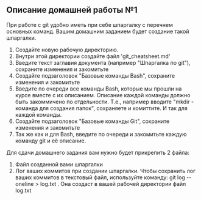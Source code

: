 ## Описание домашней работы №1
При работе с git удобно иметь при себе шпаргалку с перечнем основных команд. Вашим домашним заданием будет создание такой шпаргалки.
1. Создайте новую рабочую директорию.
2. Внутри этой директории создайте файл 'git_cheatsheet.md'
3. Введите текст заглавия документа (например "Шпаргалка по git"), сохраните изменения и закомитьте
4. Создайте подзаголовок "Базовые команды Bash", сохраните изменения и закомитьте
5. Введите по очереди все команды Bash, которые мы прошли на курсе вместе с их описанием. Описание каждой команды должно быть закоммичено по отдельности. Т.е., например вводите "mkdir - команда для создания папок", сохраняете и комиттите. И так для каждой команды.
6. Создайте подзаголовок "Базовые команды Git", сохраните изменения и закомитьте
7. Так же как и для Bash, введите по очереди и закомитьте каждую команду git и её описание.

 Для сдачи домашнего задания вам нужно будет прикрепить 2 файла:
1. Файл созданной вами шпаргалки
2.  Лог ваших коммитов при создании шпаргалки. Чтобы сохранить лог ваших коммитов в текстовый файл, используйте команду: git log --oneline > log.txt . Она создаст в вашей рабочей директории файл log.txt